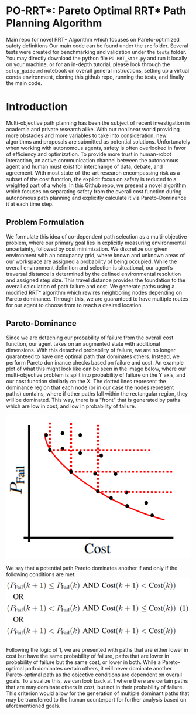 # PO-RRT*: Pareto Optimal RRT* Path Planning Algorithm
Main repo for novel RRT* Algorithm which focuses on Pareto-optimized safety definitions Our main code can be found under the `src` folder. Several tests were created for benchmarking and validation under the `tests` folder. You may directly download the python file `PO-RRT_Star.py` and run it locally on your machine, or for an in-depth tutorial, please look through the `setup_guide.md` notebook on overall general instructions, setting up a virtual conda environment, cloning this github repo, running the tests, and finally the main code. 





# Introduction

Multi-objective path planning has been the subject of recent investigation in academia and private research alike. With our nonlinear world providing more obstacles and more variables to take into consideration, new algorithms and proposals are submitted as potential solutions. Unfortunately when working with autonomous agents, safety is often overlooked in favor of efficiency and optimization. To provide more trust in human-robot interaction, an active communication channel between the autonomous agent and human must exist for interchange of data, debate, and agreement. With most state-of-the-art research encompassing risk as a subset of the cost function, the explicit focus on safety is reduced to a weighted part of a whole. In this Github repo, we present a novel algorithm which focuses on separating safety from the overall cost function during autonomous path planning and explicitly calculate it via Pareto-Dominance it at each time step.

## Problem Formulation
We formulate this idea of co-dependent path selection as a multi-objective problem, where our primary goal lies in explicitly measuring environmental uncertainty, followed by cost minimization. We discretize our given environment with an occupancy grid, where known and unknown areas of our workspace are assigned a probability of being occupied. While the overall environment definition and selection is situational, our agent’s traversal distance is determined by the defined environmental resolution and assigned step size. This travel distance provides the foundation to the overall calculation of path failure and cost. We generate paths using a modified RRT* algorithm which rewires neighboring nodes depending on Pareto dominance. Through this, we are guaranteed to have multiple routes for our agent to choose from to reach a desired location. 


## Pareto-Dominance

Since we are detaching our probability of failure from the overall cost function, our agent takes on an augmented state with additional dimensions. With this detached probability of failure, we are no longer guaranteed to have one optimal path that dominates others. Instead, we perform Pareto dominance checks based on failure and cost. An example plot of what this might look like can be seen in the image below, where our multi-objective problem is split into probability of failure on the Y axis, and our cost function similarly on the X. The dotted lines represent the dominance region that each node (or in our case the nodes represent paths) contains, where if other paths fall within the rectangular region, they will be dominated. This way, there is a "front" that is generated by paths which are low in cost, and low in probability of failure. 


![Pareto-Front-Plot](./imgs/Pareto-Optimality.png)


We say that a potential path Pareto dominates another if and only if the following conditions are met:
![Pareto-Dominance-EQs](./imgs/Pareto-Dominance-Eqs.PNG)

Following the logic of 1, we are presented with paths that are either lower in cost but have the same probability of failure, paths that are lower in probability of failure but the same cost, or lower in both. While a Pareto-optimal path dominates certain others, it will never dominate another Pareto-optimal path as the objective conditions are dependent on overall goals. To visualize this, we can look back at 1 where there are certain paths that are may dominate others in cost, but not in their probability of failure. This criterion would allow for the generation of multiple dominant paths that may be transferred to the human counterpart for further analysis based on aforementioned goals.